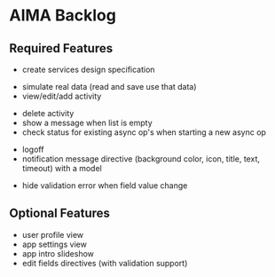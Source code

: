 # AIMA Backlog

## Required Features
- create services design specification
* simulate real data (read and save use that data)
* view/edit/add activity
- delete activity
- show a message when list is empty
- check status for existing async op's when starting a new async op
* logoff
* notification message directive (background color, icon, title, text, timeout) with a model
- hide validation error when field value change

## Optional Features
- user profile view
- app settings view
- app intro slideshow
- edit fields directives (with validation support)
